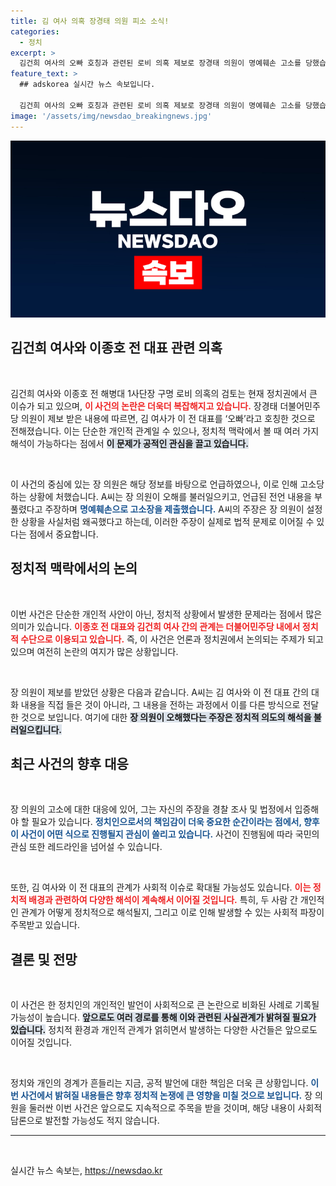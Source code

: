 ```yaml
---
title: 김 여사 의혹 장경태 의원 피소 소식!
categories:
  - 정치
excerpt: >
  김건희 여사의 오빠 호칭과 관련된 로비 의혹 제보로 장경태 의원이 명예훼손 고소를 당했습니다. 제보자는 장 의원의 주장을 사실처럼 오해했다고 반박하며 사건의 진실이 드러날지 주목됩니다!
feature_text: >
  ## adskorea 실시간 뉴스 속보입니다.

  김건희 여사의 오빠 호칭과 관련된 로비 의혹 제보로 장경태 의원이 명예훼손 고소를 당했습니다. 제보자는 장 의원의 주장을 사실처럼 오해했다고 반박하며 사건의 진실이 드러날지 주목됩니다!
image: '/assets/img/newsdao_breakingnews.jpg'
---
```


<p><img src="/assets/img/newsdao_breakingnews.jpg" alt="adskorea 속보" /></p>

<h2 data-ke-size="size26">김건희 여사와 이종호 전 대표 관련 의혹</h2>

<p data-ke-size="size16">&nbsp;</p> 

<p>김건희 여사와 이종호 전 해병대 1사단장 구명 로비 의혹의 검토는 현재 정치권에서 큰 이슈가 되고 있으며, <b><span style="color: #ee2323;">이 사건의 논란은 더욱더 복잡해지고 있습니다.</span></b> 장경태 더불어민주당 의원이 제보 받은 내용에 따르면, 김 여사가 이 전 대표를 ‘오빠’라고 호칭한 것으로 전해졌습니다. 이는 단순한 개인적 관계일 수 있으나, 정치적 맥락에서 볼 때 여러 가지 해석이 가능하다는 점에서 <b><span style="background-color: #21538527;">이 문제가 공적인 관심을 끌고 있습니다.</span></b> </p>

<p data-ke-size="size16">&nbsp;</p> 

<p>이 사건의 중심에 있는 장 의원은 해당 정보를 바탕으로 언급하였으나, 이로 인해 고소당하는 상황에 처했습니다. A씨는 장 의원이 오해를 불러일으키고, 언급된 전언 내용을 부풀렸다고 주장하며 <b><span style="color: #1a5490;">명예훼손으로 고소장을 제출했습니다.</span></b> A씨의 주장은 장 의원이 설정한 상황을 사실처럼 왜곡했다고 하는데, 이러한 주장이 실제로 법적 문제로 이어질 수 있다는 점에서 중요합니다.</p>

<h2 data-ke-size="size26">정치적 맥락에서의 논의</h2>

<p data-ke-size="size16">&nbsp;</p> 

<p>이번 사건은 단순한 개인적 사안이 아닌, 정치적 상황에서 발생한 문제라는 점에서 많은 의미가 있습니다. <b><span style="color: #ee2323;">이종호 전 대표와 김건희 여사 간의 관계는 더불어민주당 내에서 정치적 수단으로 이용되고 있습니다.</span></b> 즉, 이 사건은 언론과 정치권에서 논의되는 주제가 되고 있으며 여전히 논란의 여지가 많은 상황입니다. </p>

<p data-ke-size="size16">&nbsp;</p>

<p>장 의원이 제보를 받았던 상황은 다음과 같습니다. A씨는 김 여사와 이 전 대표 간의 대화 내용을 직접 들은 것이 아니라, 그 내용을 전하는 과정에서 이를 다른 방식으로 전달한 것으로 보입니다. 여기에 대한 <b><span style="background-color: #21538527;">장 의원이 오해했다는 주장은 정치적 의도의 해석을 불러일으킵니다.</span></b></p>

<h2 data-ke-size="size26">최근 사건의 향후 대응</h2>

<p data-ke-size="size16">&nbsp;</p> 

<p>장 의원의 고소에 대한 대응에 있어, 그는 자신의 주장을 경찰 조사 및 법정에서 입증해야 할 필요가 있습니다.  <b><span style="color: #1a5490;">정치인으로서의 책임감이 더욱 중요한 순간이라는 점에서, 향후 이 사건이 어떤 식으로 진행될지 관심이 쏠리고 있습니다.</span></b> 사건이 진행됨에 따라 국민의 관심 또한 레드라인을 넘어설 수 있습니다.</p>

<p data-ke-size="size16">&nbsp;</p> 

<p>또한, 김 여사와 이 전 대표의 관계가 사회적 이슈로 확대될 가능성도 있습니다. <b><span style="color: #ee2323;">이는 정치적 배경과 관련하여 다양한 해석이 계속해서 이어질 것입니다.</span></b> 특히, 두 사람 간 개인적인 관계가 어떻게 정치적으로 해석될지, 그리고 이로 인해 발생할 수 있는 사회적 파장이 주목받고 있습니다.</p>

<h2 data-ke-size="size26">결론 및 전망</h2>

<p data-ke-size="size16">&nbsp;</p> 

<p>이 사건은 한 정치인의 개인적인 발언이 사회적으로 큰 논란으로 비화된 사례로 기록될 가능성이 높습니다. <b><span style="background-color: #21538527;">앞으로도 여러 경로를 통해 이와 관련된 사실관계가 밝혀질 필요가 있습니다.</span></b> 정치적 환경과 개인적 관계가 얽히면서 발생하는 다양한 사건들은 앞으로도 이어질 것입니다.</p>

<p data-ke-size="size16">&nbsp;</p> 

<p>정치와 개인의 경계가 흔들리는 지금, 공적 발언에 대한 책임은 더욱 큰 상황입니다. <b><span style="color: #1a5490;">이번 사건에서 밝혀질 내용들은 향후 정치적 논쟁에 큰 영향을 미칠 것으로 보입니다.</span></b> 장 의원을 둘러싼 이번 사건은 앞으로도 지속적으로 주목을 받을 것이며, 해당 내용이 사회적 담론으로 발전할 가능성도 적지 않습니다. </p>

<hr>

<p data-ke-size="size16">&nbsp;</p>
실시간 뉴스 속보는, <a href="https://newsdao.kr" rel="dofollow">https://newsdao.kr</a>


